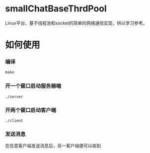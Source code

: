 # smallChatBaseThrdPool

Linux平台，基于线程池和socket的简单的网络通信实现，供以学习参考。





# 如何使用

### 编译

```makefile
make
```

### 开一个窗口启动服务器端

```shell
./server
```

### 开两个窗口启动客户端

```shell
./client
```
### 发送消息
在任意客户端发送消息后，另一客户端便可以收到
